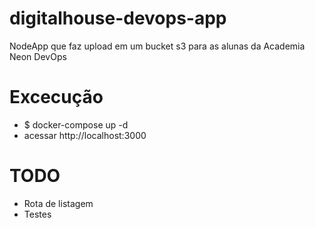 # digitalhouse-devops-app
NodeApp que faz upload em um bucket s3 para as alunas da Academia Neon DevOps

# Excecução
* $ docker-compose up -d
* acessar http://localhost:3000

# TODO
- Rota de listagem
- Testes